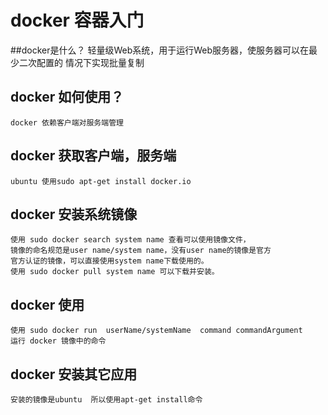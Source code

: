 # docker 容器入门
##docker是什么？
    轻量级Web系统，用于运行Web服务器，使服务器可以在最少二次配置的
    情况下实现批量复制
## docker 如何使用？
    docker 依赖客户端对服务端管理
## docker 获取客户端，服务端
    ubuntu 使用sudo apt-get install docker.io
## docker 安装系统镜像
    使用 sudo docker search system name 查看可以使用镜像文件，
    镜像的命名规范是user name/system name，没有user name的镜像是官方
    官方认证的镜像，可以直接使用system name下载使用的。
    使用 sudo docker pull system name 可以下载并安装。
## docker 使用
    使用 sudo docker run  userName/systemName  command commandArgument
    运行 docker 镜像中的命令
## docker 安装其它应用
    安装的镜像是ubuntu  所以使用apt-get install命令



